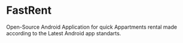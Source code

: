 # FastRent
Open-Source Android Application for quick Appartments rental made according to the Latest Android app standarts.

